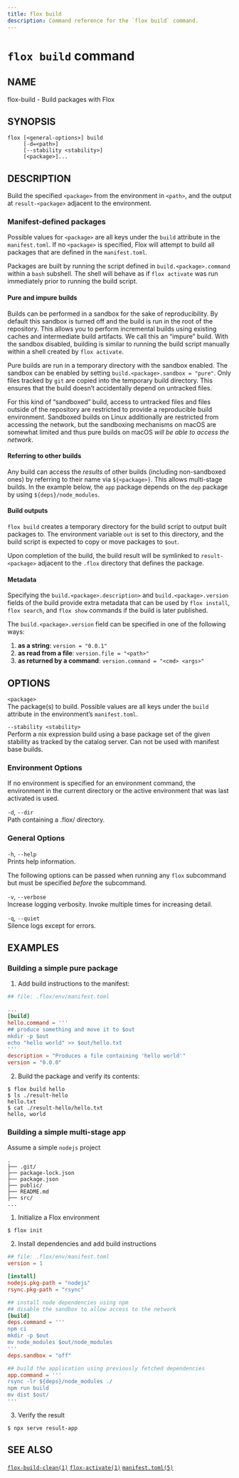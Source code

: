 ```yaml
---
title: flox build
description: Command reference for the `flox build` command.
---
```


# `flox build` command

## NAME

flox-build - Build packages with Flox

## SYNOPSIS

    flox [<general-options>] build
         [-d=<path>]
         [--stability <stability>]
         [<package>]...

## DESCRIPTION

Build the specified `<package>` from the environment in `<path>`, and
the output at `result-<package>` adjacent to the environment.

### Manifest-defined packages

Possible values for `<package>` are all keys under the `build` attribute
in the `manifest.toml`. If no `<package>` is specified, Flox will
attempt to build all packages that are defined in the `manifest.toml`.

Packages are built by running the script defined in
`build.<package>.command` within a `bash` subshell. The shell will
behave as if `flox activate` was run immediately prior to running the
build script.

#### Pure and impure builds

Builds can be performed in a sandbox for the sake of reproducibility. By
default this sandbox is turned off and the build is run in the root of
the repository. This allows you to perform incremental builds using
existing caches and intermediate build artifacts. We call this an
“impure” build. With the sandbox disabled, building is similar to
running the build script manually within a shell created by
`flox activate`.

Pure builds are run in a temporary directory with the sandbox enabled.
The sandbox can be enabled by setting
`build.<package>.sandbox = "pure"`. Only files tracked by `git` are
copied into the temporary build directory. This ensures that the build
doesn’t accidentally depend on untracked files.

For this kind of “sandboxed” build, access to untracked files and files
outside of the repository are restricted to provide a reproducible build
environment. Sandboxed builds on Linux additionally are restricted from
accessing the network, but the sandboxing mechanisms on macOS are
somewhat limited and thus pure builds on macOS *will be able to access
the network*.

#### Referring to other builds

Any build can access the *results* of other builds (including
non-sandboxed ones) by referring to their name via `${<package>}`. This
allows multi-stage builds. In the example below, the `app` package
depends on the `dep` package by using `${deps}/node_modules`.

#### Build outputs

`flox build` creates a temporary directory for the build script to
output built packages to. The environment variable `out` is set to this
directory, and the build script is expected to copy or move packages to
`$out`.

Upon completion of the build, the build result will be symlinked to
`result-<package>` adjacent to the `.flox` directory that defines the
package.

#### Metadata

Specifying the `build.<package>.description>` and
`build.<package>.version` fields of the build provide extra metadata
that can be used by `flox install`, `flox search`, and `flox show`
commands if the build is later published.

The `build.<package>.version` field can be specified in one of the
following ways:

1.  **as a string**: `version = "0.0.1"`
2.  **as read from a file**: `version.file = "<path>"`
3.  **as returned by a command**: `version.command = "<cmd> <args>"`

## OPTIONS

`<package>`  
The package(s) to build. Possible values are all keys under the `build`
attribute in the environment’s `manifest.toml`.

`--stability <stability>`  
Perform a nix expression build using a base package set of the given
stability as tracked by the catalog server. Can not be used with
manifest base builds.

### Environment Options

If no environment is specified for an environment command, the
environment in the current directory or the active environment that was
last activated is used.

`-d`, `--dir`  
Path containing a .flox/ directory.

### General Options

`-h`, `--help`  
Prints help information.

The following options can be passed when running any `flox` subcommand
but must be specified *before* the subcommand.

`-v`, `--verbose`  
Increase logging verbosity. Invoke multiple times for increasing detail.

`-q`, `--quiet`  
Silence logs except for errors.

## EXAMPLES

### Building a simple pure package

1.  Add build instructions to the manifest:

``` toml
## file: .flox/env/manifest.toml

...
[build]
hello.command = '''
## produce something and move it to $out
mkdir -p $out
echo "hello world" >> $out/hello.txt
'''
description = "Produces a file containing 'hello world'"
version = "0.0.0"
```

2.  Build the package and verify its contents:

<!-- -->

    $ flox build hello
    $ ls ./result-hello
    hello.txt
    $ cat ./result-hello/hello.txt
    hello, world

### Building a simple multi-stage app

Assume a simple `nodejs` project

    .
    ├── .git/
    ├── package-lock.json
    ├── package.json
    ├── public/
    ├── README.md
    ├── src/
    ...

1.  Initialize a Flox environment

``` shell
$ flox init
```

2.  Install dependencies and add build instructions

``` toml
## file: .flox/env/manifest.toml
version = 1

[install]
nodejs.pkg-path = "nodejs"
rsync.pkg-path = "rsync"

## install node dependencies using npm
## disable the sandbox to allow access to the network
[build]
deps.command = '''
npm ci
mkdir -p $out
mv node_modules $out/node_modules
'''
deps.sandbox = "off"

## build the application using previously fetched dependencies
app.command = '''
rsync -lr ${deps}/node_modules ./
npm run build
mv dist $out/
'''
```

3.  Verify the result

``` shell
$ npx serve result-app
```

## SEE ALSO

[`flox-build-clean(1)`](./flox-build-clean.md)
[`flox-activate(1)`](./flox-activate.md)
[`manifest.toml(5)`](./manifest.toml.md)
